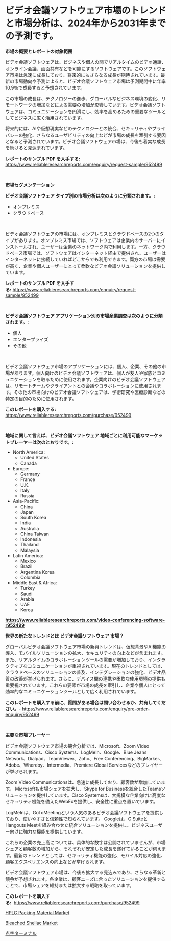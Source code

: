 <p><h1>ビデオ会議ソフトウェア市場のトレンドと市場分析は、2024年から2031年までの予測です。</h1></p><p><strong>市場の概要とレポートの対象範囲</strong></p>
<p><p>ビデオ会議ソフトウェアは、ビジネスや個人の間でリアルタイムのビデオ通話、オンライン会議、画面共有などを可能にするソフトウェアです。このソフトウェア市場は急速に成長しており、将来的にもさらなる成長が期待されています。最新の市場動向や予測によると、ビデオ会議ソフトウェア市場は予測期間中に年率10.9％で成長すると予想されています。</p><p>この市場の成長は、テクノロジーの進歩、グローバルなビジネス環境の変化、リモートワークの増加などによる需要の増加が影響しています。ビデオ会議ソフトウェアは、コミュニケーションを円滑にし、効率を高めるための重要なツールとしてビジネスに広く活用されています。</p><p>将来的には、AIや仮想現実などのテクノロジーとの統合、セキュリティやプライバシーの強化、さらなるユーザビリティの向上などが市場の成長を牽引する要因となると予測されています。ビデオ会議ソフトウェア市場は、今後も着実な成長を続けると見込まれています。</p></p>
<p><strong>レポートのサンプル PDF を入手する:</strong> <a href="https://www.reliableresearchreports.com/enquiry/request-sample/952499">https://www.reliableresearchreports.com/enquiry/request-sample/952499</a></p>
<p>&nbsp;</p>
<p><strong>市場セグメンテーション</strong></p>
<p><strong>ビデオ会議ソフトウェア タイプ別の市場分析は次のように分類されます。:</strong></p>
<p><ul><li>オンプレミス</li><li>クラウドベース</li></ul></p>
<p>&nbsp;</p>
<p><p>ビデオ会議ソフトウェアの市場には、オンプレミスとクラウドベースの2つのタイプがあります。オンプレミス市場では、ソフトウェアは企業内のサーバーにインストールされ、ユーザーは企業のネットワーク内で利用します。一方、クラウドベース市場では、ソフトウェアはインターネット経由で提供され、ユーザーはインターネットに接続していればどこからでも利用できます。両方の市場は需要が高く、企業や個人ユーザーにとって柔軟なビデオ会議ソリューションを提供しています。</p></p>
<p><strong>レポートのサンプル PDF を入手する:</strong>&nbsp;<a href="https://www.reliableresearchreports.com/enquiry/request-sample/952499">https://www.reliableresearchreports.com/enquiry/request-sample/952499</a></p>
<p>&nbsp;</p>
<p><strong> ビデオ会議ソフトウェア アプリケーション別の市場産業調査は次のように分類されます。:</strong></p>
<p><ul><li>個人</li><li>エンタープライズ</li><li>その他</li></ul></p>
<p>&nbsp;</p>
<p><p>ビデオ会議ソフトウェア市場のアプリケーションには、個人、企業、その他の市場があります。個人向けのビデオ会議ソフトウェアは、個人が友人や家族とコミュニケーションを取るために使用されます。企業向けのビデオ会議ソフトウェアは、リモートチームやクライアントとの会議やコラボレーションに使用されます。その他の市場向けのビデオ会議ソフトウェアは、学術研究や医療診断などの特定の目的のために使用されます。</p></p>
<p><strong>このレポートを購入する:</strong>&nbsp; <a href="https://www.reliableresearchreports.com/purchase/952499">https://www.reliableresearchreports.com/purchase/952499</a></p>
<p>&nbsp;</p>
<p><strong>地域に関して言えば、ビデオ会議ソフトウェア 地域ごとに利用可能なマーケットプレーヤーは次のとおりです。:</strong></p>
<p><ul>
    <li>
        North America:
        <ul>
            <li>United States</li>
            <li>Canada</li>
        </ul>
    </li>
    <li>
        Europe:
        <ul>
            <li>Germany</li>
            <li>France</li>
            <li>U.K.</li>
            <li>Italy</li>
            <li>Russia</li>
        </ul>
    </li>
    <li>
        Asia-Pacific:
        <ul>
            <li>China</li>
            <li>Japan</li>
            <li>South Korea</li>
            <li>India</li>
            <li>Australia</li>
            <li>China Taiwan</li>
            <li>Indonesia</li>
            <li>Thailand</li>
            <li>Malaysia</li>
        </ul>
    </li>
    <li>
        Latin America:
        <ul>
            <li>Mexico</li>
            <li>Brazil</li>
            <li>Argentina Korea</li>
            <li>Colombia</li>
        </ul>
    </li>
    <li>
        Middle East & Africa:
        <ul>
            <li>Turkey</li>
            <li>Saudi</li>
            <li>Arabia</li>
            <li>UAE</li>
            <li>Korea</li>
        </ul>
    </li>
    </ul></p>
<p><strong><a href="https://www.reliableresearchreports.com/video-conferencing-software-r952499">https://www.reliableresearchreports.com/video-conferencing-software-r952499</a></strong>&nbsp;</p>
<p><strong>世界の新たなトレンドとは ビデオ会議ソフトウェア 市場？</strong></p>
<p><p>グローバルビデオ会議ソフトウェア市場の新興トレンドは、仮想背景やAI機能の導入、モバイルソリューションの拡大、セキュリティの向上などが含まれます。また、リアルタイムのコラボレーションツールの需要が増加しており、インタラクティブなコミュニケーションが重視されています。現在のトレンドとしては、クラウドベースのソリューションの普及、インテグレーションの強化、ビデオ品質の改善が挙げられます。さらに、デバイス間の連携や柔軟な使用環境の提供も重要視されています。これらの要素が市場の成長を牽引し、企業や個人にとって効率的なコミュニケーションツールとして広く利用されています。</p></p>
<p><strong>このレポートを購入する前に、質問がある場合は問い合わせるか、共有してください。</strong>- <a href="https://www.reliableresearchreports.com/enquiry/pre-order-enquiry/952499">https://www.reliableresearchreports.com/enquiry/pre-order-enquiry/952499</a></p>
<p>&nbsp;</p>
<p><strong>主要な市場プレーヤー</strong></p>
<p><p>ビデオ会議ソフトウェア市場の競合分析では、Microsoft、Zoom Video Communications、Cisco Systems、LogMeIn、Google、Blue Jeans Network、Dialpad、TeamViewer、Zoho、Free Conferencing、BigMarker、Adobe、Whereby、Intermedia、Premiere Global Servicesなどのプレイヤーが挙げられます。</p><p>Zoom Video Communicationsは、急速に成長しており、顧客数が増加しています。 Microsoftも市場シェアを拡大し、Skype for Businessを統合したTeamsソリューションを提供しています。Cisco Systemsは、大規模な企業向けに高度なセキュリティ機能を備えたWebExを提供し、安全性に重点を置いています。</p><p>LogMeInは、GoToMeetingという人気のあるビデオ会議ソフトウェアを提供しており、使いやすさと信頼性で知られています。 Googleは、G SuiteとHangouts Meetを組み合わせた統合ソリューションを提供し、ビジネスユーザー向けに強力な機能を提供しています。</p><p>これらの企業の売上高については、具体的な数字は公開されていませんが、市場シェアと顧客数の増加から、それぞれが安定した成長を遂げていることが伺えます。最新のトレンドとしては、セキュリティ機能の強化、モバイル対応の強化、顧客エクスペリエンスの向上などが挙げられます。</p><p>ビデオ会議ソフトウェア市場は、今後も拡大する見込みであり、さらなる革新と競争が予想されます。各企業は、顧客ニーズに合ったソリューションを提供することで、市場シェアを維持または拡大する戦略を取っています。</p></p>
<p><strong>このレポートを購入する:</strong>&nbsp;&nbsp;<a href="https://www.reliableresearchreports.com/purchase/952499">https://www.reliableresearchreports.com/purchase/952499</a></p>
<p><p><a href="https://www.linkedin.com/pulse/hplc-packing-material-market-size-growing-forecasted-period-from-ha8fc?trackingId=Yal7RY2nuJYgTACaxnWgUQ%3D%3D">HPLC Packing Material Market</a></p><p><a href="https://www.linkedin.com/pulse/bleached-shellac-market-research-report-reveals-latest-trends-nhqbc?trackingId=2o2HZa3hB33Bx7YTj1e7sQ%3D%3D">Bleached Shellac Market</a></p><p><a href="https://medium.com/@tubbs463/%E7%82%B9%E5%AD%97%E7%AB%AF%E6%9C%AB%E5%B8%82%E5%A0%B4%E3%81%AF-%E5%B8%82%E5%A0%B4%E3%82%B7%E3%82%A7%E3%82%A2-%E3%82%B5%E3%82%A4%E3%82%BA-%E3%81%8A%E3%82%88%E3%81%B32031%E5%B9%B4%E3%81%BE%E3%81%A7%E3%81%AE%E4%BA%88%E6%B8%AC%E3%81%AB%E7%84%A6%E7%82%B9%E3%82%92%E5%BD%93%E3%81%A6%E3%81%A6%E3%81%84%E3%81%BE%E3%81%99-519c929ddadb">点字ターミナル</a></p></p>
